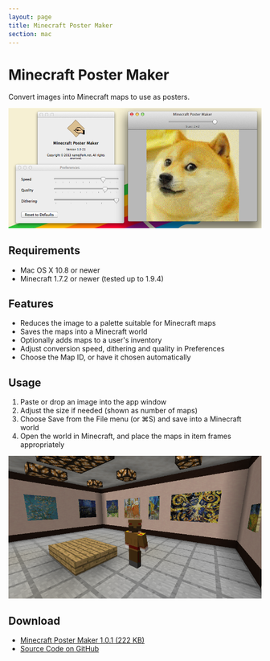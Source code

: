 ```yaml
---
layout: page
title: Minecraft Poster Maker
section: mac
---
```


# Minecraft Poster Maker

Convert images into Minecraft maps to use as posters.

![Minecraft Poster Maker](/images/mcposter/Hi0Q29s.png)

## Requirements

* Mac OS X 10.8 or newer
* Minecraft 1.7.2 or newer (tested up to 1.9.4)

## Features

* Reduces the image to a palette suitable for Minecraft maps
* Saves the maps into a Minecraft world
* Optionally adds maps to a user's inventory
* Adjust conversion speed, dithering and quality in Preferences
* Choose the Map ID, or have it chosen automatically

## Usage

1. Paste or drop an image into the app window
2. Adjust the size if needed (shown as number of maps)
3. Choose Save from the File menu (or ⌘S) and save into a Minecraft world
4. Open the world in Minecraft, and place the maps in item frames appropriately

![Minecraft Poster Maker](/images/mcposter/YG1xeT8.png)

## Download

* <a class="icon-present" href="https://github.com/zydeco/Minecraft-Poster-Maker/releases/download/v1.0.1/Minecraft.Poster.Maker.1.0.1.zip"> Minecraft Poster Maker 1.0.1 (222 KB)</a>
* <a class="icon-social-github" href="https://github.com/zydeco/Minecraft-Poster-Maker"> Source Code on GitHub</a>
